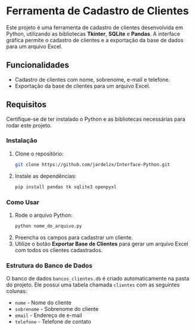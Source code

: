 # Ferramenta de Cadastro de Clientes

Este projeto é uma ferramenta de cadastro de clientes desenvolvida em Python, utilizando as bibliotecas **Tkinter**, **SQLite** e **Pandas**. A interface gráfica permite o cadastro de clientes e a exportação da base de dados para um arquivo Excel.

## Funcionalidades

- Cadastro de clientes com nome, sobrenome, e-mail e telefone.
- Exportação da base de clientes para um arquivo Excel.
  
## Requisitos

Certifique-se de ter instalado o Python e as bibliotecas necessárias para rodar este projeto.

### Instalação

1. Clone o repositório:
    ```bash
    git clone https://github.com/jardelzx/Interface-Python.git
    ```
2. Instale as dependências:
    ```bash
    pip install pandas tk sqlite3 openpyxl
    ```

### Como Usar

1. Rode o arquivo Python:
    ```bash
    python nome_do_arquivo.py
    ```
2. Preencha os campos para cadastrar um cliente.
3. Utilize o botão **Exportar Base de Clientes** para gerar um arquivo Excel com todos os clientes cadastrados.

### Estrutura do Banco de Dados

O banco de dados `bancos_clientes.db` é criado automaticamente na pasta do projeto. Ele possui uma tabela chamada `clientes` com as seguintes colunas:

- `nome` - Nome do cliente
- `sobrenome` - Sobrenome do cliente
- `email` - Endereço de e-mail
- `telefone` - Telefone de contato
